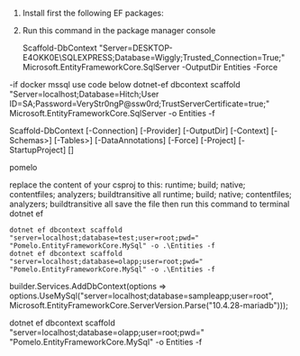 1. Install first the following EF packages:
	<PackageReference Include="Microsoft.EntityFrameworkCore" Version="5.0.0" />
	<PackageReference Include="Microsoft.EntityFrameworkCore.SqlServer" Version="5.0.0" />
	<PackageReference Include="Microsoft.EntityFrameworkCore.Tools" Version="5.0.0" />
2. Run this command in the package manager console

	Scaffold-DbContext "Server=DESKTOP-E4OKK0E\SQLEXPRESS;Database=Wiggly;Trusted_Connection=True;"	Microsoft.EntityFrameworkCore.SqlServer -OutputDir Entities -Force

  -if docker mssql use code below
  dotnet-ef dbcontext scaffold "Server=localhost;Database=Hitch;User ID=SA;Password=VeryStr0ngP@ssw0rd;TrustServerCertificate=true;"     Microsoft.EntityFrameworkCore.SqlServer -o Entities -f

Scaffold-DbContext [-Connection] [-Provider] [-OutputDir] [-Context] [-Schemas>] [-Tables>] 
                    [-DataAnnotations] [-Force] [-Project] [-StartupProject] [<CommonParameters>]


pomelo 

replace the content of your csproj to this:
      <ItemGroup>
        <PackageReference Include="Microsoft.EntityFrameworkCore" Version="6.0.0" />
        <PackageReference Include="Microsoft.EntityFrameworkCore.Design" Version="6.0.0">
          <IncludeAssets>runtime; build; native; contentfiles; analyzers; buildtransitive</IncludeAssets>
          <PrivateAssets>all</PrivateAssets>
        </PackageReference>
        <DotNetCliToolReference Include="Microsoft.EntityFrameworkCore.Tools.DotNet" Version="2.0.3" />
        <PackageReference Include="Microsoft.EntityFrameworkCore.Tools" Version="6.0.0">
          <IncludeAssets>runtime; build; native; contentfiles; analyzers; buildtransitive</IncludeAssets>
          <PrivateAssets>all</PrivateAssets>
        </PackageReference>
        <PackageReference Include="Pomelo.EntityFrameworkCore.MySql" Version="6.0.0" />
      </ItemGroup>
save the file then run this command to terminal dotnet ef

	dotnet ef dbcontext scaffold "server=localhost;database=test;user=root;pwd=" "Pomelo.EntityFrameworkCore.MySql" -o .\Entities -f
	dotnet ef dbcontext scaffold "server=localhost;database=olapp;user=root;pwd=" "Pomelo.EntityFrameworkCore.MySql" -o .\Entities -f


  builder.Services.AddDbContext<SampleappContext>(options =>
    options.UseMySql("server=localhost;database=sampleapp;user=root", Microsoft.EntityFrameworkCore.ServerVersion.Parse("10.4.28-mariadb")));

dotnet ef dbcontext scaffold "server=localhost;database=olapp;user=root;pwd=" "Pomelo.EntityFrameworkCore.MySql" -o Entities -f

